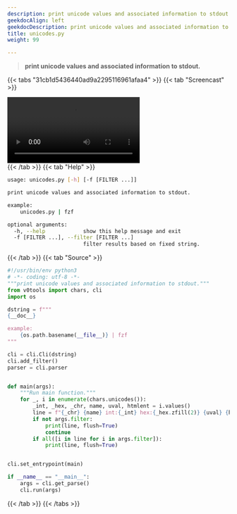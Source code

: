 ```yaml
---
description: print unicode values and associated information to stdout.
geekdocAlign: left
geekdocDescription: print unicode values and associated information to stdout.
title: unicodes.py
weight: 99

---
```


> **print unicode values and associated information to stdout.**

{{< tabs "31cb1d5436440ad9a2295116961afaa4" >}}
{{< tab "Screencast" >}}
<div class="video-container">
<video controls autoplay="true" loop="true">
<source src="/cli/unicodes.py.webm" type="video/webm">
</video>
</div>
{{< /tab >}}
{{< tab "Help" >}}

```bash
usage: unicodes.py [-h] [-f [FILTER ...]]

print unicode values and associated information to stdout.

example:
    unicodes.py | fzf

optional arguments:
  -h, --help            show this help message and exit
  -f [FILTER ...], --filter [FILTER ...]
                        filter results based on fixed string.
```

{{< /tab >}}
{{< tab "Source" >}}

```python
#!/usr/bin/env python3
# -*- coding: utf-8 -*-
"""print unicode values and associated information to stdout."""
from v0tools import chars, cli
import os

dstring = f"""
{__doc__}

example:
    {os.path.basename(__file__)} | fzf
"""

cli = cli.Cli(dstring)
cli.add_filter()
parser = cli.parser


def main(args):
    """Run main function."""
    for _, i in enumerate(chars.unicodes()):
        _int, _hex, _chr, name, uval, htmlent = i.values()
        line = f"{_chr} {name} int:{_int} hex:{_hex.zfill(2)} {uval} {htmlent}"
        if not args.filter:
            print(line, flush=True)
            continue
        if all([i in line for i in args.filter]):
            print(line, flush=True)


cli.set_entrypoint(main)

if __name__ == "__main__":
    args = cli.get_parse()
    cli.run(args)

```

{{< /tab >}}
{{< /tabs >}}
